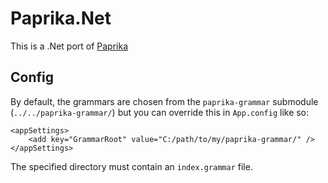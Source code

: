 # Paprika.Net

This is a .Net port of [Paprika][pap]

## Config

By default, the grammars are chosen from the `paprika-grammar` submodule (`../../paprika-grammar/`) but you can override this in `App.config` like so:

	<appSettings>
		<add key="GrammarRoot" value="C:/path/to/my/paprika-grammar/" />
	</appSettings>
	
The specified directory must contain an `index.grammar` file.

[pap]: http://github.com/stegriff/paprika